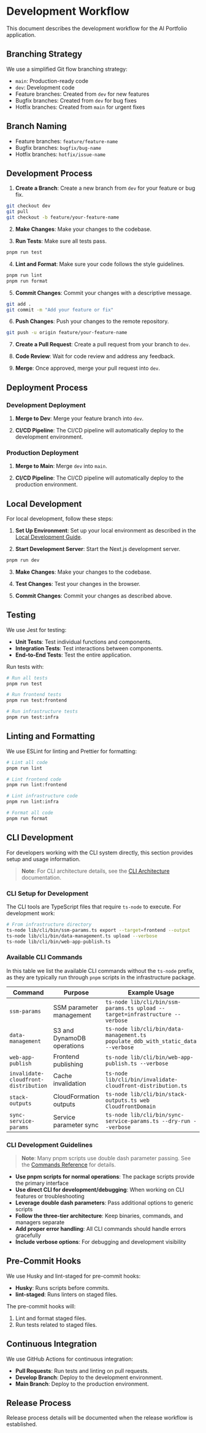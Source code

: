 # Development Workflow

This document describes the development workflow for the AI Portfolio application.

## Branching Strategy

We use a simplified Git flow branching strategy:

- `main`: Production-ready code
- `dev`: Development code
- Feature branches: Created from `dev` for new features
- Bugfix branches: Created from `dev` for bug fixes
- Hotfix branches: Created from `main` for urgent fixes

## Branch Naming

- Feature branches: `feature/feature-name`
- Bugfix branches: `bugfix/bug-name`
- Hotfix branches: `hotfix/issue-name`

## Development Process

1. **Create a Branch**: Create a new branch from `dev` for your feature or bug fix.

```bash
git checkout dev
git pull
git checkout -b feature/your-feature-name
```

2. **Make Changes**: Make your changes to the codebase.

3. **Run Tests**: Make sure all tests pass.

```bash
pnpm run test
```

4. **Lint and Format**: Make sure your code follows the style guidelines.

```bash
pnpm run lint
pnpm run format
```

5. **Commit Changes**: Commit your changes with a descriptive message.

```bash
git add .
git commit -m "Add your feature or fix"
```

6. **Push Changes**: Push your changes to the remote repository.

```bash
git push -u origin feature/your-feature-name
```

7. **Create a Pull Request**: Create a pull request from your branch to `dev`.

8. **Code Review**: Wait for code review and address any feedback.

9. **Merge**: Once approved, merge your pull request into `dev`.

## Deployment Process

### Development Deployment

1. **Merge to Dev**: Merge your feature branch into `dev`.

2. **CI/CD Pipeline**: The CI/CD pipeline will automatically deploy to the development environment.

### Production Deployment

1. **Merge to Main**: Merge `dev` into `main`.

2. **CI/CD Pipeline**: The CI/CD pipeline will automatically deploy to the production environment.

## Local Development

For local development, follow these steps:

1. **Set Up Environment**: Set up your local environment as described in the [Local Development Guide](../guides/local-development.md).

2. **Start Development Server**: Start the Next.js development server.

```bash
pnpm run dev
```

3. **Make Changes**: Make your changes to the codebase.

4. **Test Changes**: Test your changes in the browser.

5. **Commit Changes**: Commit your changes as described above.

## Testing

We use Jest for testing:

- **Unit Tests**: Test individual functions and components.
- **Integration Tests**: Test interactions between components.
- **End-to-End Tests**: Test the entire application.

Run tests with:

```bash
# Run all tests
pnpm run test

# Run frontend tests
pnpm run test:frontend

# Run infrastructure tests
pnpm run test:infra
```

## Linting and Formatting

We use ESLint for linting and Prettier for formatting:

```bash
# Lint all code
pnpm run lint

# Lint frontend code
pnpm run lint:frontend

# Lint infrastructure code
pnpm run lint:infra

# Format all code
pnpm run format
```

## CLI Development

For developers working with the CLI system directly, this section provides setup and usage information.

> **Note**: For CLI architecture details, see the [CLI Architecture](../architecture/infrastructure/cli-architecture.md) documentation.

### CLI Setup for Development

The CLI tools are TypeScript files that require `ts-node` to execute. For development work:

```bash
# From infrastructure directory
ts-node lib/cli/bin/ssm-params.ts export --target=frontend --output
ts-node lib/cli/bin/data-management.ts upload --verbose
ts-node lib/cli/bin/web-app-publish.ts
```

### Available CLI Commands

In this table we list the available CLI commands without the `ts-node` prefix, as they are typically run through `pnpm` scripts in the infrastructure package.

| Command                              | Purpose                    | Example Usage                                                                    |
| ------------------------------------ | -------------------------- | -------------------------------------------------------------------------------- |
| `ssm-params`                         | SSM parameter management   | `ts-node lib/cli/bin/ssm-params.ts upload --target=infrastructure --verbose`     |
| `data-management`                    | S3 and DynamoDB operations | `ts-node lib/cli/bin/data-management.ts populate_ddb_with_static_data --verbose` |
| `web-app-publish`                    | Frontend publishing        | `ts-node lib/cli/bin/web-app-publish.ts --verbose`                               |
| `invalidate-cloudfront-distribution` | Cache invalidation         | `ts-node lib/cli/bin/invalidate-cloudfront-distribution.ts`                      |
| `stack-outputs`                      | CloudFormation outputs     | `ts-node lib/cli/bin/stack-outputs.ts web CloudfrontDomain`                      |
| `sync-service-params`                | Service parameter sync     | `ts-node lib/cli/bin/sync-service-params.ts --dry-run --verbose`                 |

### CLI Development Guidelines

> **Note**: Many pnpm scripts use double dash parameter passing. See the [Commands Reference](../reference/commands.md#double-dash-parameter-passing) for details.

- **Use pnpm scripts for normal operations**: The package scripts provide the primary interface
- **Use direct CLI for development/debugging**: When working on CLI features or troubleshooting
- **Leverage double dash parameters**: Pass additional options to generic scripts
- **Follow the three-tier architecture**: Keep binaries, commands, and managers separate
- **Add proper error handling**: All CLI commands should handle errors gracefully
- **Include verbose options**: For debugging and development visibility

## Pre-Commit Hooks

We use Husky and lint-staged for pre-commit hooks:

- **Husky**: Runs scripts before commits.
- **lint-staged**: Runs linters on staged files.

The pre-commit hooks will:

1. Lint and format staged files.
2. Run tests related to staged files.

## Continuous Integration

We use GitHub Actions for continuous integration:

- **Pull Requests**: Run tests and linting on pull requests.
- **Develop Branch**: Deploy to the development environment.
- **Main Branch**: Deploy to the production environment.

## Release Process

Release process details will be documented when the release workflow is established.
